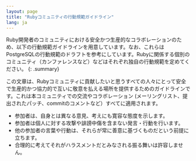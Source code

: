 ```yaml
---
layout: page
title: "Rubyコミュニティの行動規範ガイドライン"
lang: ja
---
```


Ruby開発者のコミュニティにおける安全かつ生産的なコラボレーションのため、以下の行動規範ガイドラインを用意しています。なお、これらはPostgreSQLの行動規範のドラフトを参考にしています。Rubyに関係する個別のコミュニティ（カンファレンスなど）などはそれぞれ独自の行動規範を定めてください。
{: .summary}

この文章は、Rubyコミュニティに貢献したいと思うすべての人々にとって安全で生産的かつ協力的で互いに敬意を払える場所を提供するためのガイドラインです。これは本コミュニティでの交流やコラボレーション (メーリングリスト、提出されたパッチ、commitのコメントなど）すべてに適用されます。

 * 参加者は、自身とは異なる意見、考えにも寛容な態度を示します。
 * 参加者は個人に対する攻撃や誹謗中傷を含まない発言・行動を行います。
 * 他の参加者の言葉や行動は、それらが常に善意に基づくものだという前提に立ちます。
 * 合理的に考えてそれがハラスメントだとみなされる振る舞いは許容しません。
